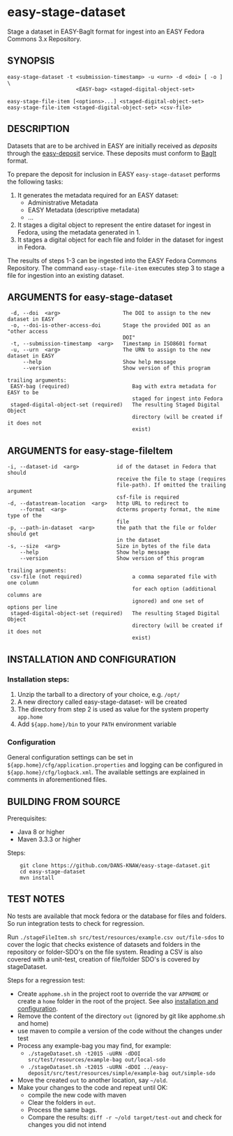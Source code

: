 easy-stage-dataset
==================

Stage a dataset in EASY-BagIt format for ingest into an EASY Fedora Commons 3.x Repository.


SYNOPSIS
--------

    easy-stage-dataset -t <submission-timestamp> -u <urn> -d <doi> [ -o ] \
                          <EASY-bag> <staged-digital-object-set>

    easy-stage-file-item [<options>...] <staged-digital-object-set>
    easy-stage-file-item <staged-digital-object-set> <csv-file>


DESCRIPTION
-----------

Datasets that are to be archived in EASY are initially received as *deposits* through the [easy-deposit] service. These
deposits must conform to [BagIt] format.

To prepare the deposit for inclusion in EASY `easy-stage-dataset` performs the following tasks:

 1. It generates the metadata required for an EASY dataset:
    * Administrative Metadata
    * EASY Metadata (descriptive metadata)
    * ...
 2. It stages a digital object to represent the entire dataset for ingest in Fedora, using the metadata generated in 1.
 3. It stages a digital object for each file and folder in the dataset for ingest in Fedora.

The results of steps 1-3 can be ingested into the EASY Fedora Commons Repository.
The command `easy-stage-file-item` executes step 3 to stage a file for ingestion into an existing dataset.


ARGUMENTS for easy-stage-dataset
--------------------------------

     -d, --doi  <arg>                    The DOI to assign to the new dataset in EASY
     -o, --doi-is-other-access-doi       Stage the provided DOI as an "other access
                                         DOI"
     -t, --submission-timestamp  <arg>   Timestamp in ISO8601 format
     -u, --urn  <arg>                    The URN to assign to the new dataset in EASY
         --help                          Show help message
         --version                       Show version of this program

    trailing arguments:
     EASY-bag (required)                    Bag with extra metadata for EASY to be
                                            staged for ingest into Fedora
     staged-digital-object-set (required)   The resulting Staged Digital Object
                                            directory (will be created if it does not
                                            exist)


ARGUMENTS for easy-stage-fileItem
---------------------------------

    -i, --dataset-id  <arg>            id of the dataset in Fedora that should
                                       receive the file to stage (requires
                                       file-path). If omitted the trailing argument
                                       csf-file is required
    -d, --datastream-location  <arg>   http URL to redirect to
        --format  <arg>                dcterms property format, the mime type of the
                                       file
    -p, --path-in-dataset  <arg>       the path that the file or folder should get
                                       in the dataset
    -s, --size  <arg>                  Size in bytes of the file data
        --help                         Show help message
        --version                      Show version of this program

    trailing arguments:
     csv-file (not required)                a comma separated file with one column
                                            for each option (additional columns are
                                            ignored) and one set of options per line
     staged-digital-object-set (required)   The resulting Staged Digital Object
                                            directory (will be created if it does not
                                            exist)

INSTALLATION AND CONFIGURATION
------------------------------

### Installation steps:

1. Unzip the tarball to a directory of your choice, e.g. `/opt/`
2. A new directory called easy-stage-dataset-<version> will be created
3. The directory from step 2 is used as value for the system property ``app.home``
4. Add ``${app.home}/bin`` to your ``PATH`` environment variable


### Configuration

General configuration settings can be set in `${app.home}/cfg/application.properties` and logging can be
configured in `${app.home}/cfg/logback.xml`. The available settings are explained in comments in 
aforementioned files.


BUILDING FROM SOURCE
--------------------

Prerequisites:

* Java 8 or higher
* Maven 3.3.3 or higher
 
Steps:

        git clone https://github.com/DANS-KNAW/easy-stage-dataset.git
        cd easy-stage-dataset
        mvn install

TEST NOTES
----------

No tests are available that mock fedora or the database for files and folders.
So run integration tests to check for regression.

Run `./stageFileItem.sh src/test/resources/example.csv out/file-sdos`
to cover the logic that checks existence of datasets and folders in the repository or folder-SDO's on the file system.
Reading a CSV is also covered with a unit-test, creation of file/folder SDO's is covered by stageDataset.


Steps for a regression test:

* Create `apphome.sh` in the project root to override the var `APPHOME`
  or create a `home` folder in the root of the project.
  See also [installation and configuration](#installation-and-configuration).
* Remove the content of the directory `out` (ignored by git like apphome.sh and home)
* use maven to compile a version of the code without the changes under test
* Process any example-bag you may find, for example:
  * `./stageDataset.sh -t2015 -uURN -dDOI src/test/resources/example-bag out/local-sdo`
  * `./stageDataset.sh -t2015 -uURN -dDOI ../easy-deposit/src/test/resources/simple/example-bag out/simple-sdo`
* Move the created `out` to another location, say `~/old`.
* Make your changes to the code and repeat until OK:
  * compile the new code with maven
  * Clear the folders in `out`.
  * Process the same bags.
  * Compare the results: `diff -r ~/old target/test-out` and check for changes you did not intend


[dans-parent]: https://github.com/DANS-KNAW/dans-parent#dans-parent
[easy-deposit]: https://github.com/DANS-KNAW/easy-deposit#easy-deposit
[BagIt]: https://tools.ietf.org/html/draft-kunze-bagit-11

